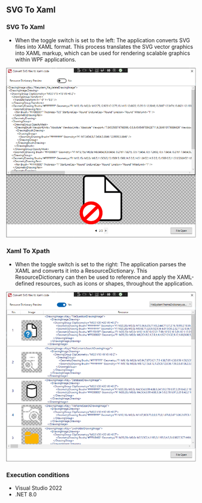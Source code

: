 ## SVG To Xaml

### SVG To Xaml
* When the toggle switch is set to the left: The application converts SVG files into XAML format. This process translates the SVG vector graphics into XAML markup, which can be used for rendering scalable graphics within WPF applications.

![](Document/SvgToXaml.png)

### Xaml To Xpath
* When the toggle switch is set to the right: The application parses the XAML and converts it into a ResourceDictionary. This ResourceDictionary can then be used to reference and apply the XAML-defined resources, such as icons or shapes, throughout the application.

![](Document/XamlToXpath.png)

### Execution conditions
 - Visual Studio 2022
 - .NET 8.0


